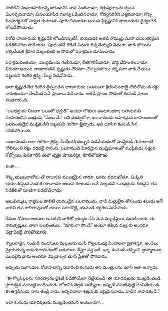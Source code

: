 ﻿సాటిలేని సంసారసాగరాన్ని దాటడానికి నావ వంటివాడూ; శత్రుపురాలను ధ్వంస మొనర్చినవాడూ; కువలయాపీడ గజాన్నిఓడించినవాడూ; గోవర్ధనగిరిని ఎత్తినవాడూ; గొప్ప సింహగర్జనతో పర్వత గుహలను పూరించినవాడూ అయిన శ్రీకృష్ణునికి చాణూరుడు ధైర్యంచెడి లోబడిపోయాడు. 

విరోధి చాణూరుడు కృష్ణుడికి లోబడినప్పటికీ, భయపడక అతడి రొమ్ముపై మహా భయంకరమైన పిడికిలిపోటు పొడిచాడు. పూదండచే కొడితే ఏనుగు లెక్కచెయ్యని విధంగా, వాడి పోటును లెక్కచేయక శ్రీహరి విజృంభించి ఆ పోరులో పరాక్రమం చూపించాడు. 

పరాక్రమవంతుడూ, యుద్ధమందు గంభీరుడూ, భీతిగొలిపేవాడూ, దొడ్డ దేహం కలవాడూ, వీరుడూ అయిన చాణూరుడిని కృష్ణుడు చొరవగా చొచ్చుకుపోయి కర్కశంగా వాడి చేతులు పట్టుకుని గిరగిర త్రిప్పి నేలపై పడదోసాడు. 

అలా కృష్ణుడిచేత గిరగిర త్రిప్పబడిన చాణూరుడు బలమంతా క్షీణించినవాడై నోటిలోనుండి రక్తం కారుతుండగా నేలమీద పడి ప్రాణాలు విడిచాడు. అతడి ప్రాణం పోడంతో కంసుడి ప్రాణం కలతబారింది. 

“బలభద్రుడు నిజంగా బలంలో భద్రుడే” అంటూ లోకులు అంటూండగా; బలాసురుని సంహరించిన ఇంద్రుడు “మేలు మే” లని మెచ్చుకోగా; బలరాముడు అపారమైన బాహుబలంతో బలవంతుడైన ముష్టికుడిని పట్టుకుని గిరగిరా త్రిప్పాడు. అది చూసిన కంసుడి సేన బెదిరిపోయింది. 

బలరాముడు అలా గిరగిరా త్రిప్పి నేలమీదకి దబ్బున పడవేయడంతో ముష్టికుడి గుహలాంటి నోటినుంచి రక్తం వరదలై పారింది. బలరాముడి ఘోరమైన ముష్టిఘాతంతో ముష్టికుడు సత్తువ కోల్పోయి, పెనుగాలికి మహా వృక్షం కూలునట్లు, కూలిపోయాడు. 

ఇంకా. . . 

గొప్ప భుజబలాటోపంతో రాజునకు ముఖ్యమైన వాడూ, పరమ వదరుబోతూ, మిక్కిలి భయంకరమైన నుదురు కలవాడూ అయిన కూటుడు అనే మల్లుడిని బలభద్రుడు దిటవైన తన పిడికిలితో సూటిగా పడబొడిచాడు. 

అటుపిమ్మట, రాక్షసుల పాలిటి యముడైన బలరాముడు, వాడి మిత్రులైన తోసలుడు శలుడు అనే వారిని తన కాలితాపులతో తలలు పగలకొట్టి, యముడి దగ్గరకు పంపేసాడు. 

కేవలం గోపాలబాలకులు అనుకుని వారితో యుద్ధం చేసి మన మల్లశ్రేష్ఠులు మరణించారు. ఈ రామకృష్ణులు చాలా బలవంతులు. “దూరంగా పొండి” అంటూ తక్కిన మల్లురు అందరూ చెల్లాచెదరై పారిపోయారు. 

గొల్లలరాజైన నందుడి నందనులు మల్లులను చంపి గొల్లలమధ్య సింహాలలా ప్రకాశిస్తూ, అందెలు మ్రోగుతున్న అడుగుదామరలతో అడుగులు వేస్తూ వస్తుంటే, ఒక్క కంసుడు తప్పించి బ్రాహ్మణులు మొదలైన వారు అందరూ రెప్పవాల్చక చూసి ప్రీతితో పొగడారు. 

అప్పుడు సభాసదుల కోలాహలాన్ని నివారించి కంసుడు తన మంత్రులను చూసి ఇలా అన్నాడు. 

“ఈ గొల్లపిల్లలను నగరద్వారం బైటకి పడిపోయేలా నెట్టేయండి. ఈ యాదవులను ముట్టడించండి. క్రూరుడైన నందుణ్ణి బంధించండి. లోకానికి వెల్లడి అయ్యేలా, ఇప్పుడే వసుదేవుణ్ణి చంపివేయండి. ఈ ఉగ్రసేనుడు నాకు తండ్రి కాడు. అన్నివిధాలా శత్రువుకు ఇష్టమైనవాడు. వాడిని కాపాడకండి.” 

ఇలా కంసుడు యాదవులను ముట్టడించమని అంటుండగా. . 

